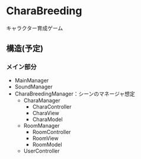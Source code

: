 # CharaBreeding
キャラクター育成ゲーム

## 構造(予定)
### メイン部分
+ MainManager
+ SoundManager
+ CharaBreedingManager：シーンのマネージャ想定
  + CharaManager
    + CharaController
    + CharaView
    + CharaModel
  + RoomManager
    + RoomController
    + RoomView
    + RoomModel
  + UserController
